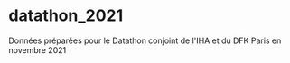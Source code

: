 # datathon_2021
Données préparées pour le Datathon conjoint de l'IHA et du DFK Paris en novembre 2021
